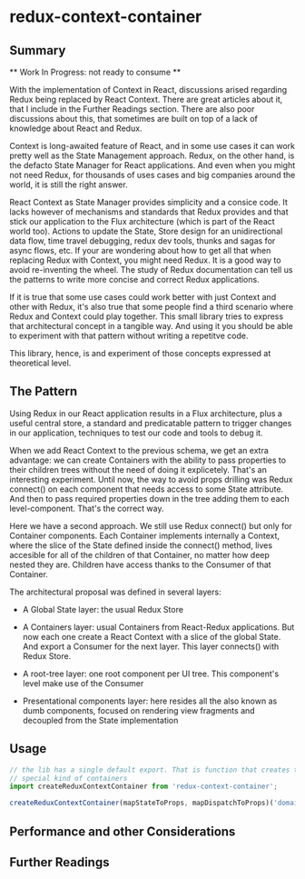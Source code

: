 # redux-context-container

## Summary

** Work In Progress: not ready to consume **

With the implementation of Context in React, discussions arised regarding Redux being replaced by React Context. There are great articles about it, that I include in the Further Readings section. There are also poor discussions about this, that sometimes are built on top of a lack of knowledge about React and Redux. 

Context is long-awaited feature of React, and in some use cases it can work pretty well as the State Management approach. Redux, on the other hand, is the defacto State Manager for React applications. And even when you might not need Redux, for thousands of uses cases and big companies around the world, it is still the right answer.

React Context as State Manager provides simplicity and a consice code. It lacks however of mechanisms and standards that Redux provides and that stick our application to the Flux architecture (which is part of the React world too). Actions to update the State, Store design for an unidirectional data flow, time travel debugging, redux dev tools, thunks and sagas for async flows, etc. If your are wondering about how to get all that when replacing Redux with Context, you might need Redux. It is a good way to avoid re-inventing the wheel. The study of Redux documentation can tell us the patterns to write more concise and correct Redux applications.

If it is true that some use cases could work better with just Context and other with Redux, it's also true that some people find a third scenario where Redux and Context could play together. This small library tries to express that architectural concept in a tangible way. And using it you should be able to experiment with that pattern without writing a repetitve code.

This library, hence, is and experiment of those concepts expressed at theoretical level. 

## The Pattern

Using Redux in our React application results in a Flux architecture, plus a useful central store, a standard and predicatable pattern to trigger changes in our application, techniques to test our code and tools to debug it. 

When we add React Context to the previous schema, we get an extra advantage: we can create Containers with the ability to pass properties to their children trees without the need of doing it explicetely. That's an interesting experiment. Until now, the way to avoid props drilling was Redux connect() on each component that needs access to some State attribute. And then to pass required properties down in the tree adding them to each level-component. That's the correct way. 

Here we have a second approach. We still use Redux connect() but only for Container components. Each Container implements internally a Context, where the slice of the State defined inside the connect() method, lives accesible for all of the children of that Container, no matter how deep nested they are. Children have access thanks to the Consumer of that Container. 

The architectural proposal was defined in several layers:

- A Global State layer: the usual Redux Store

- A Containers layer: usual Containers from React-Redux applications. But now each one create a React Context with a slice of the global State. And export a Consumer for the next layer. This layer connects() with Redux Store. 

- A root-tree layer: one root component per UI tree. This component's level make use of the Consumer

- Presentational components layer: here resides all the also known as dumb components, focused on rendering view fragments and decoupled from the State implementation 

## Usage
```javascript
// the lib has a single default export. That is function that creates this
// special kind of containers
import createReduxContextContainer from 'redux-context-container';

createReduxContextContainer(mapStateToProps, mapDispatchToProps)('domainname');

```


## Performance and other Considerations

## Further Readings

